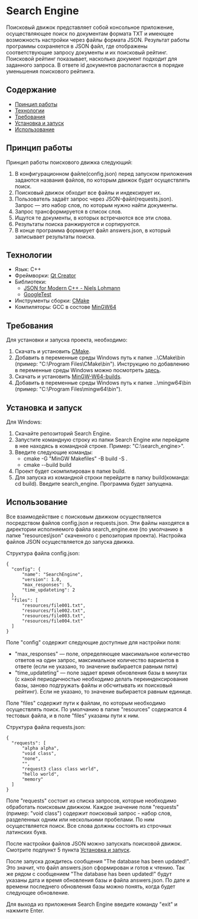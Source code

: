 # Search Engine
Поисковый движок представляет собой консольное приложение,
осуществляющее поиск по документам формата TXT и имеющее возможность настройки через файлы формата
JSON. Результат работы программы сохраняется в JSON файл, где отображены соответствующие запросу документы
и их поисковый рейтинг. Поисковой рейтинг показывает,
насколько документ подходит для заданного запроса. В ответе id документов
располагаются в порядке уменьшения поискового рейтинга.

## Содержание
- [Принцип работы](#принцип-работы)
- [Технологии](#технологии)
- [Требования](#требования)
- [Установка и запуск](#установка-и-запуск)
- [Использование](#использование)

## Принцип работы
Принцип работы поискового движка следующий:
1. В конфигурационном файле(config.json) перед запуском приложения задаются названия файлов, по которым движок будет осуществлять поиск.
2. Поисковый движок обходит все файлы и индексирует их.
3. Пользователь задаёт запрос через JSON-файл(requests.json). Запрос — это
набор слов, по которым нужно найти документы.
4. Запрос трансформируется в список слов.
5. Ищутся те документы, в которых встречаются все эти слова.
6. Результаты поиска ранжируются и сортируются.
8. В конце программа формирует файл answers.json, в который записывает
результаты поиска.

## Технологии
- Язык: C++
- Фреймворки: [Qt Creator](https://www.qt.io/product/development-tools)
- Библиотеки:
  - [JSON for Modern C++ - Niels Lohmann](https://github.com/nlohmann/json)
  - [GoogleTest](https://github.com/google/googletest)
- Инструменты сборки: [CMake](https://cmake.org/)
- Компиляторы: GCC в состове [MinGW64](https://cmake.org/)

## Требования
Для установки и запуска проекта, необходимо:
1. Скачать и установить [CMake](https://cmake.org/).
2. Добавить в переменные среды Windows путь к папке ..\CMake\bin (пример: "C:\Program Files\CMake\bin").  Инструкцию по добавлению в переменные среды Windows можно посмотреть [здесь](https://remontka.pro/environment-variables-windows/).
3. Скачать и установить [MinGW-W64-builds](https://www.mingw-w64.org/).
4. Добавить в переменные среды Windows путь к папке ..\mingw64\bin (пример: "C:\Program Files\mingw64\bin").

## Установка и запуск
Для Windows:
1. Скачайте репозиторий Search Engine.
2. Запустите командную строку из папки Search Engine или перейдите в нее находясь в командной строке. Пример: "C:\search_engine>".
3. Введите следующие команды:
   - cmake -G "MinGW Makefiles" -B build -S .  
   - cmake --build build
4. Проект будет скомпилирован в папке build.
5. Для запуска из командной строки перейдите в папку build(команда: cd build). Введите search_engine. Программа будет запущена.

## Использование
Все взаимодействие с поисковым движком осуществляется посредством файлов config.json и requests.json. Эти файлы находятся в директории исполняемого файла search_engine.exe (по умолчанию в папке "resources\json" скаченного с репозитория проекта). Настройка файлов JSON осуществляется до запуска движка.

Структура файла config.json:
  ```
  {
  	"config": {
  		"name": "SearchEngine",
  		"version": 1.0,
  		"max_responses": 5,
  		"time_updateting": 2
  	},
  	"files": [
  		"resources/file001.txt",
  		"resources/file002.txt",
  		"resources/file003.txt",
  		"resources/file004.txt"
  	]
  }
  ```
Поле "config" содержит следующие доступные для настройки поля: 
  - "max_responses" — поле, определяющее максимальное количество ответов на один запрос,
максимальное количество вариантов в ответе (если не указано, то значение
выбирается равным пяти)
  -  "time_updateting"  — поле задает время обновления базы в минутах (с какой периодичностью необходимо делать
переиндексирование базы, заново подгружать файлы и обсчитывать их поисковый
рейтинг). Если не указано, то значение выбирается равным единице.

Поле "files" содержит пути к файлам, по которым необходимо осуществлять поиск. По умолчанию в папке "resources" содержатся 4 тестовых файла, и в поле "files" указаны пути к ним.

Структура файла requests.json:
  ```
  {
  	"requests": [
  		"alpha alpha",
  		"void class",
  		"none",
  		"",
  		"request3 class class world",
  		"hello world",
  		"memory"
  	]
  }
  ```
Поле "requests" состоит из списка запросов, которые необходимо обработать поисковым движком. Каждое значение поля "requests"(пример: "void class") содержит поисковый запрос - набор слов,
разделенных одним или несколькими пробелами. По ним осуществляется поиск. Все слова должны состоять из строчных латинских букв.

После настройки файлов JSON можно запускать поисковой движок. Смотрите подпункт 5 пункта [Установка и запуск](#установка-и-запуск).

После запуска дождитесь сообщения "The database has been updated!". Это значит, что файл answers.json сформирован и готов к чтению. 
Так же рядом с сообщением "The database has been updated!" будут указаны дата и время обновления базы и файла answers.json.
По дате и времени последнего обновления базы можно понять, когда будет следующее обновление. 

Для выхода из приложения Search Engine введите команду "exit" и нажмите Enter.
